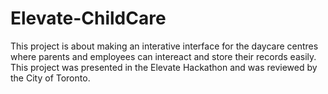 # Elevate-ChildCare

This project is about making an interative interface for the daycare centres where parents and employees can intereact and store their records easily. This project was presented in the Elevate Hackathon and was reviewed by the City of Toronto.
